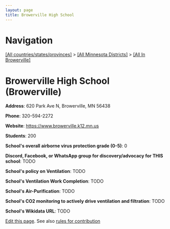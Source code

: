 ```yaml
---
layout: page
title: Browerville High School
---
```

# Navigation

[[All countries/states/provinces]](../../..) > [[All Minnesota Districts]](../..) > [[All In Browerville]](..)

# Browerville High School (Browerville)

**Address**: 620 Park Ave N, Browerville, MN 56438

**Phone**: 320-594-2272

**Website**: <https://www.browerville.k12.mn.us>

**Students**: 200

**School's overall airborne virus protection grade (0-5)**: 0

**Discord, Facebook, or WhatsApp group for discovery/advocacy for THIS school**: TODO

**School's policy on Ventilation**: TODO

**School's Ventilation Work Completion**: TODO

**School's Air-Purification**: TODO

**School's CO2 monitoring to actively drive ventilation and filtration**: TODO

**School's Wikidata URL**: TODO


[Edit this page](https://github.com/ventilate-schools/MN/edit/main/./Browerville/Browerville_High_School.md). See also [rules for contribution](../../../contribution-rules/)